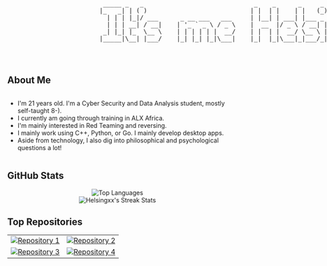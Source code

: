   <pre style="display: inline-block; vertical-align: middle;">
                          _____ _   _                              _    _      _     _             _ 
                         |_   _| | ( )                            | |  | |    | |   (_)           | |
                           | | | |_|/ ___      _ __ ___   ___     | |__| | ___| |___ _ _ __   __ _| |
                           | | | __| / __|    | '_ ` _ \ / _ \    |  __  |/ _ \ / __| | '_ \ / _` | |
                          _| |_| |_  \__ \    | | | | | |  __/    | |  | |  __/ \__ \ | | | | (_| |_|
                         |_____|\__| |___/    |_| |_| |_|\___|    |_|  |_|\___|_|___/_|_| |_|\__, (_)
                                                                                              __/ |  
                                                                                             |___/   </pre>
  
## About Me

<div style="display: flex; align-items: center;">
  <div style="flex: 1;">
    <ul>
      <li>I'm 21 years old. I'm a Cyber Security and Data Analysis student, mostly self-taught 8-).</li>
      <li>I currently am going through training in ALX Africa.</li>
      <li>I'm mainly interested in Red Teaming and reversing.</li>
      <li>I mainly work using C++, Python, or Go. I mainly develop desktop apps.</li>
      <li>Aside from technology, I also dig into philosophical and psychological questions a lot!</li>
    </ul>
  </div>
</div>

## GitHub Stats

<div align="center">
<img src="https://github-readme-stats.vercel.app/api/top-langs/?username=Helsingxx&layout=compact&theme=dark" alt="Top Languages" style="display: inline-block; vertical-align: middle;"/>
</div>
<div align="center">
  <img src="https://github-readme-streak-stats.herokuapp.com/?user=Helsingxx&theme=dark" alt="Helsingxx's Streak Stats" />
</div>

## Top Repositories

<div align="center">
  <table>
    <tr>
      <td>
        <a href="https://github.com/Helsingxx/repository1">
          <img src="https://github-readme-stats.vercel.app/api/pin/?username=Helsingxx&repo=Minishell&theme=dark" alt="Repository 1"/>
        </a>
      </td>
      <td>
        <a href="https://github.com/Helsingxx/repository2">
          <img src="https://github-readme-stats.vercel.app/api/pin/?username=Helsingxx&repo=Maldev&theme=dark" alt="Repository 2"/>
        </a>
      </td>
    </tr>
    <tr>
      <td>
        <a href="https://github.com/Helsingxx/repository3">
          <img src="https://github-readme-stats.vercel.app/api/pin/?username=Helsingxx&repo=Golang&theme=dark" alt="Repository 3"/>
        </a>
      </td>
      <td>
        <a href="https://github.com/Helsingxx/repository4">
          <img src="https://github-readme-stats.vercel.app/api/pin/?username=Helsingxx&repo=WindowsPrivilegeEscalation&theme=dark" alt="Repository 4"/>
        </a>
      </td>
    </tr>
  </table>
</div>
